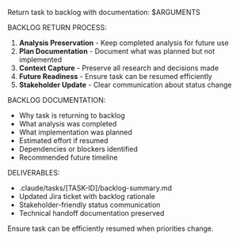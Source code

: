 Return task to backlog with documentation: $ARGUMENTS

BACKLOG RETURN PROCESS:

1. **Analysis Preservation** - Keep completed analysis for future use
2. **Plan Documentation** - Document what was planned but not implemented
3. **Context Capture** - Preserve all research and decisions made
4. **Future Readiness** - Ensure task can be resumed efficiently
5. **Stakeholder Update** - Clear communication about status change

BACKLOG DOCUMENTATION:

- Why task is returning to backlog
- What analysis was completed
- What implementation was planned
- Estimated effort if resumed
- Dependencies or blockers identified
- Recommended future timeline

DELIVERABLES:

- .claude/tasks/[TASK-ID]/backlog-summary.md
- Updated Jira ticket with backlog rationale
- Stakeholder-friendly status communication
- Technical handoff documentation preserved

Ensure task can be efficiently resumed when priorities change.
